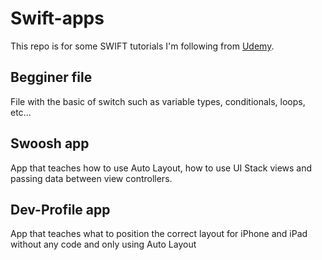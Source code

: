 # Swift-apps
This repo is for some SWIFT tutorials I'm following from [Udemy](https://www.udemy.com/devslopes-ios12/).

## Begginer file
File with the basic of switch such as variable types, conditionals, loops, etc...

## Swoosh app
App that teaches how to use Auto Layout, how to use UI Stack views and passing data between view controllers.

## Dev-Profile app
App that teaches what to position the correct layout for iPhone and iPad without any code and only using Auto Layout
